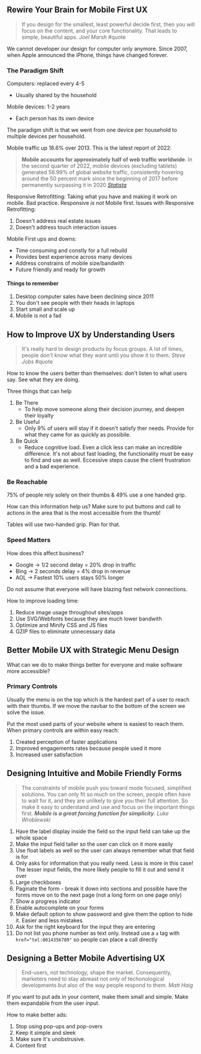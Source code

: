 ## Rewire Your Brain for Mobile First UX

> If you design for the smallest, least powerful decide first, then you will focus on the content, and your core functionality. That leads to simple, beautiful apps. *Joel Marsh* #quote 

We cannot developer our design for computer only anymore. Since 2007, when Apple announced the iPhone, things have changed forever. 

### The Paradigm Shift
Computers: replaced every 4-5 
+ Usually shared by the household

Mobile devices: 1-2 years
+ Each person has its own device

The paradigm shift is that we went from one device per household to multiple devices per household.

Mobile traffic up 18.6% over 2013. 
This is the latest report of 2022:
> **Mobile accounts for approximately half of web traffic worldwide**. In the second quarter of 2022, mobile devices (excluding tablets) generated 58.99% of global website traffic, consistently hovering around the 50 percent mark since the beginning of 2017 before permanently surpassing it in 2020 *[Statista](https://www.statista.com/statistics/277125/share-of-website-traffic-coming-from-mobile-devices/#:~:text=Mobile%20accounts%20for%20approximately%20half,permanently%20surpassing%20it%20in%202020.)*

Responsive Retrofitting: Taking what you have and making it work on mobile. Bad practice. 
Responsive *is not* Mobile first.
Issues with Responsive Retrofitting:
1. Doesn't address real estate issues
2. Doesn't address touch interaction issues

Mobile First ups and downs:
+ Time consuming and constly for a full rebuild
+ Provides best experience across many devices
+ Address constrains of mobile size/bandwith
+ Future friendly and ready for growth

#### Things to remember
1. Desktop computer sales have been declining since 2011
2. You don't see people with their heads in laptops
3. Start small and scale up
4. Mobile is not a fad

## How to Improve UX by Understanding Users

> It's really hard to design products by focus groups. A lot of times, people don't know what they want until you show it to them. *Steve Jobs* #quote

How to know the users better than themselves: don't listen to what users say. See what they are doing.

Three things that can help

1. Be There
	+ To help move someone along their decision journey, and deepen their loyalty 
2. Be Useful
	+ Only 9% of users will stay if it doesn't satisfy ther needs. Provide for what they came for as quickly as possibile.
3. Be Quick
	+ Reduce cognitive load. Even a click less can make an incredible difference. It's not about fast loading, the functionality must be easy to find and use as well. Eccessive steps cause the client frustration and a bad experience.

### Be Reachable
75% of people rely solely on their thumbs & 49% use a one handed grip.

How can this information help us? Make sure to put buttons and call to actions in the area that is the most accessible from the thumb!

Tables will use two-handed grip. Plan for that.

### Speed Matters
How does this affect business?

+ Google -> 1/2 second delay = 20% drop in traffic
+ Bing -> 2 seconds delay = 4% drop in revenue
+ AOL -> Fastest 10% users stays 50% longer

Do not assume that everyone will have blazing fast network connections.

How to improve loading time:
1. Reduce image usage throughout sites/apps
2. Use SVG/Webfonts because they are much lower bandwith
3. Optimize and Minify CSS and JS files
4. GZIP files to eliminate unnecessary data

## Better Mobile UX with Strategic Menu Design

What can we do to make things better for everyone and make software more accessible?

### Primary Controls
Usually the menu is on the top which is the hardest part of a user to reach with their thumbs. If we move the navbar to the bottom of the screen we solve the issue.

Put the most used parts of your website where is easiest to reach them.
When primary controls are within easy reach:
1. Created perception of faster applications
2. Improved engagements rates because people used it more
3. Increased user satisfaction

## Designing Intuitive and Mobile Friendly Forms
> The constraints of mobile push you toward mode focused, simplified solutions. You can only fit so much on the screen, people often have to wait for it, and they are unlikely to give you their full attention. So make it easy to understand and use and focus on the important things first. ***Mobile is a great forcing function for simplicity***. *Luke Wroblewski*

1. Have the label display inside the field so the input field can take up the whole space
2. Make the input field taller so the user can click on it more easily
3. Use float labels as well so the user can always remember what that field is for
4. Only asks for information that you really need. Less is more in this case! The lesser input fields, the more likely people to fill it out and send it over
5. Large checkboxes
6. Paginate the form - break it down into sections and possible have the forms move on to the next page (not a long form on one page only)
7. Show a progress indicator
8. Enable autocomplete on your forms
9. Make default option to show password and give them the option to hide it. Easier and less mistakes.
10. Ask for the right keyboard for the input they are entering
11. Do not list you phone number as text only. Instead use a `a` tag with `href="tel:8014356789"` so people can place a call directly

## Designing a Better Mobile Advertising UX
> End-users, not technology, shape the market. Consequently, marketers need to stay abreast not only of techonological developments but also of the way people respond to them. *Matt Haig*

If you want to put ads in your content, make them small and simple.
Make them expandable from the user input.

How to make better ads:
1. Stop using pop-ups and pop-overs
2. Keep it simple and sleek
3. Make sure it's unobstrusive.
4. Content first




